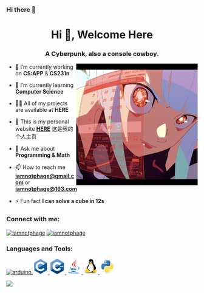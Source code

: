 ### Hi there 👋

<!--
**Iamnotphage/Iamnotphage** is a ✨ _special_ ✨ repository because its `README.md` (this file) appears on your GitHub profile.

Here are some ideas to get you started:

- 🔭 I’m currently working on ...
- 🌱 I’m currently learning ...
- 👯 I’m looking to collaborate on ...
- 🤔 I’m looking for help with ...
- 💬 Ask me about ...
- 📫 How to reach me: ...
- 😄 Pronouns: ...
- ⚡ Fun fact: ...
-->
<!--
[![MasterHead](https://github.com/Iamnotphage/Iamnotphage/blob/main/imgs/2077.png)]()
-->
<h1 align="center">Hi 👋, Welcome Here</h1>
<h3 align="center">A Cyberpunk, also a console cowboy.</h3>

<img align="right" alt="Hacking" width="320" src="https://github.com/Iamnotphage/Iamnotphage/blob/main/imgs/lucy.jpg">

- 🔭 I’m currently working on **CS:APP** & **CS231n**

- 🌱 I’m currently learning **Computer Science**

- 👨‍💻 All of my projects are available at **HERE**

- 📝 This is my personal website **[HERE](https://iamnotphage.github.io)** 这是我的个人主页

- 💬 Ask me about **Programming & Math**

- 📫 How to reach me **iamnotphage@gmail.com** or **iamnotphage@163.com**

- ⚡ Fun fact **I can solve a cube in 12s**

<h3 align="left">Connect with me:</h3>
<p align="left">
<a href="https://x.com/iamnotphage" target="blank"><img align="center" src="https://raw.githubusercontent.com/rahuldkjain/github-profile-readme-generator/master/src/images/icons/Social/twitter.svg" alt="iamnotphage" height="30" width="40" /></a>
<a href="https://instagram.com/iamn0tphage" target="blank"><img align="center" src="https://raw.githubusercontent.com/rahuldkjain/github-profile-readme-generator/master/src/images/icons/Social/instagram.svg" alt="iamnotphage" height="30" width="40" /></a>
</p>

<h3 align="left">Languages and Tools:</h3>
<p align="left"> <a href="https://www.arduino.cc/" target="_blank" rel="noreferrer"> <img src="https://cdn.worldvectorlogo.com/logos/arduino-1.svg" alt="arduino" width="40" height="40"/> </a> <a href="https://www.cprogramming.com/" target="_blank" rel="noreferrer"> <img src="https://raw.githubusercontent.com/devicons/devicon/master/icons/c/c-original.svg" alt="c" width="40" height="40"/> </a> <a href="https://www.w3schools.com/cpp/" target="_blank" rel="noreferrer"> <img src="https://raw.githubusercontent.com/devicons/devicon/master/icons/cplusplus/cplusplus-original.svg" alt="cplusplus" width="40" height="40"/> </a> <a href="https://www.java.com" target="_blank" rel="noreferrer"> <img src="https://raw.githubusercontent.com/devicons/devicon/master/icons/java/java-original.svg" alt="java" width="40" height="40"/> </a> <a href="https://www.linux.org/" target="_blank" rel="noreferrer"> <img src="https://raw.githubusercontent.com/devicons/devicon/master/icons/linux/linux-original.svg" alt="linux" width="40" height="40"/> </a> <a href="https://www.python.org" target="_blank" rel="noreferrer"> <img src="https://raw.githubusercontent.com/devicons/devicon/master/icons/python/python-original.svg" alt="python" width="40" height="40"/> </a> </p>

<img width="800" src="https://github-readme-activity-graph.vercel.app/graph?username=Iamnotphage&theme=github-compact&hide_border=true&area=true" />
